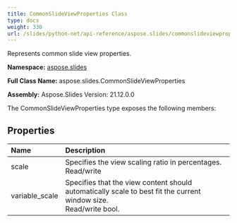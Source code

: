 ```yaml
---
title: CommonSlideViewProperties Class
type: docs
weight: 330
url: /slides/python-net/api-reference/aspose.slides/commonslideviewproperties/
---
```


Represents common slide view properties.

**Namespace:** [aspose.slides](/slides/python-net/api-reference/aspose.slides/)

**Full Class Name:** aspose.slides.CommonSlideViewProperties

**Assembly:**  Aspose.Slides Version: 21.12.0.0

The CommonSlideViewProperties type exposes the following members:
## **Properties**
|**Name**|**Description**|
| :- | :- |
|scale|Specifies the view scaling ratio in percentages.<br/>            Read/write|
|variable_scale|Specifies that the view content should automatically scale to best fit the current window size.<br/>            Read/write bool.|
